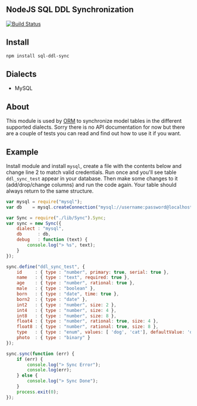 ## NodeJS SQL DDL Synchronization

[![Build Status](https://secure.travis-ci.org/dresende/node-sql-ddl-sync.png?branch=master)](http://travis-ci.org/dresende/node-sql-ddl-sync)

## Install

```sh
npm install sql-ddl-sync
```

## Dialects

- MySQL

## About

This module is used by [ORM](http://dresende.github.com/node-orm2) to synchronize model tables in the different supported
dialects. Sorry there is no API documentation for now but there are a couple of tests you can read and find out how to use
it if you want.

## Example

Install module and install `mysql`, create a file with the contents below and change line 2 to match valid credentials.
Run once and you'll see table `ddl_sync_test` appear in your database. Then make some changes to it (add/drop/change columns)
and run the code again. Your table should always return to the same structure.

```js
var mysql = require("mysql");
var db    = mysql.createConnection("mysql://username:password@localhost/database");

var Sync = require("./lib/Sync").Sync;
var sync = new Sync({
	dialect : "mysql",
	db      : db,
	debug   : function (text) {
		console.log("> %s", text);
	}
});

sync.define("ddl_sync_test", {
	id     : { type : "number", primary: true, serial: true },
	name   : { type : "text", required: true },
	age    : { type : "number", rational: true },
	male   : { type : "boolean" },
	born   : { type : "date", time: true },
	born2  : { type : "date" },
	int2   : { type : "number", size: 2 },
	int4   : { type : "number", size: 4 },
	int8   : { type : "number", size: 8 },
	float4 : { type : "number", rational: true, size: 4 },
	float8 : { type : "number", rational: true, size: 8 },
	type   : { type : "enum", values: [ 'dog', 'cat'], defaultValue: 'dog', required: true },
	photo  : { type : "binary" }
});

sync.sync(function (err) {
	if (err) {
		console.log("> Sync Error");
		console.log(err);
	} else {
		console.log("> Sync Done");
	}
	process.exit(0);
});

```
